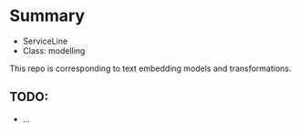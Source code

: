 # Summary
* ServiceLine
* Class: modelling

This repo is corresponding to text embedding models and transformations.

## TODO:
* ...